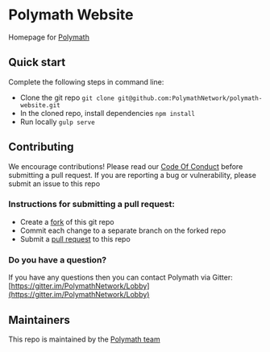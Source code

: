 # Polymath Website

Homepage for [Polymath](www.polymath.network)

## Quick start

Complete the following steps in command line:

- Clone the git repo `git clone git@github.com:PolymathNetwork/polymath-website.git`
- In the cloned repo, install dependencies `npm install`
- Run locally `gulp serve`

## Contributing

We encourage contributions! Please read our [Code Of Conduct](https://github.com/PolymathNetwork/polymath-core/blob/master/CODE_OF_CONDUCT.md) before submitting a pull request. If you are reporting a bug or vulnerability, please submit an issue to this repo

### Instructions for submitting a pull request:

- Create a [fork](https://help.github.com/articles/fork-a-repo/) of this git repo
- Commit each change to a separate branch on the forked repo
- Submit a [pull request](https://help.github.com/articles/creating-a-pull-request/) to this repo

### Do you have a question?

If you have any questions then you can contact Polymath via Gitter: [https://gitter.im/PolymathNetwork/Lobby](https://gitter.im/PolymathNetwork/Lobby)

## Maintainers

This repo is maintained by the [Polymath team](https://github.com/PolymathNetwork)
